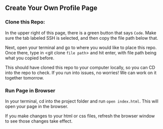 ## Create Your Own Profile Page

### Clone this Repo:
In the upper right of this page, there is a green button that says `Code`. Make sure the tab labeled SSH is selected, and then copy the file path below that.

Next, open your terminal and go to where you would like to place this repo. Once there, type in <git clone `file path`> and hit enter, with file path being what you copied before.

This should have cloned this repo to your computer locally, so you can CD into the repo to check. If you run into issues, no worries! We can work on it together tomorrow.

### Run Page in Browser
In your terminal, cd into the project folder and run `open index.html`. This will open your page in the browser.

If you make changes to your html or css files, refresh the browser window to see those changes take effect.
